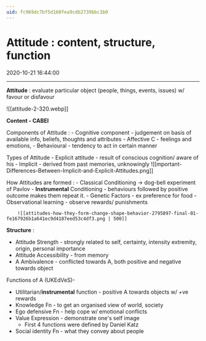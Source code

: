 ```yaml
---
uid: fc969dc7bf5d160fea9cdb2739bbc1b0
---
```


# Attitude : content, structure, function
2020-10-21 16:44:00

---

**Attitude** : evaluate particular object (people, things, events, issues) w/ favour or disfavour
  
  ![[attitude-2-320.webp]]

  **Content - CABEI**
  
  Components of Attitude : 
	-   Cognitive component - judgement on basis of available info, beliefs, thoughts and attributes
	-   Affective C - feelings and emotions,
	-   Behavioural - tendency to act in certain manner
	
  Types of Attitude
	-   Explicit attitude - result of conscious cognition/ aware of his
	-   Implicit - derived from past memories, unknowingly
		![[mportant-Differences-Between-Implicit-and-Explicit-Attitudes.png]]

  How Attitudes are formed :
	-   Classical Conditioning -> dog-bell experiment of Pavlov
	-   **Instrumental** Conditioning - behaviours followed by positive outcome makes them repeat it. 
	-   Genetic Factors - ex preference for food
	-   Observational learning - observe rewards/ punishments
	
		![[attitudes-how-they-form-change-shape-behavior-2795897-final-01-fe167926b1a641ec9d4187eed53c4df3.png | 500]]

  **Structure** :
-   Attitude Strength - strongly related to self, certainty, intensity extremity, origin, personal importance
-   Attitude Accessibility - from memory 
-   A Ambivalence - conflicted towards A, both positive and negative towards object

  Functions of A (UKEdVeS)-
-   Utilitarian/**instrumental** function - positive A towards objects w/ +ve rewards
-   Knowledge Fn - to get an organised view of world, society
-   Ego defensive Fn - help cope w/ emotional conflicts
-   Value Expression - demonstrate one's self image
	-   First 4 functions were defined by Daniel Katz
-   Social identity Fn - what they convey about people




